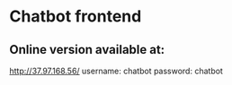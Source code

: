 # Chatbot frontend

## Online version available at:
http://37.97.168.56/
username: chatbot
password: chatbot